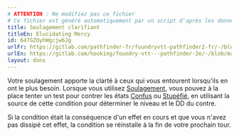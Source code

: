 ```yaml
---
# ATTENTION : Ne modifiez pas ce fichier
# Ce fichier est généré automatiquement par un script d'après les données du module Foundry VTT officiel et de sa traduction
title: Soulagement clarifiant
titleEn: Elucidating Mercy
id: 647GZOyhWgcjw6Jg
urlFr: https://gitlab.com/pathfinder-fr/foundryvtt-pathfinder2-fr/-/blob/master/data/feats/647GZOyhWgcjw6Jg.htm
urlEn: https://gitlab.com/hooking/foundry-vtt---pathfinder-2e/-/blob/master/packs/data/feats.db/elucidating-mercy.json
layout: dons
---
```

Votre soulagement apporte la clarté à ceux qui vous entourent lorsqu'ils en ont le plus besoin. Lorsque vous utilisez [Soulagement](soulagement.html), vous pouvez à la place tenter un test pour contrer les états [Confus](../conditions/confus.html) ou [Stupéfié](../conditions/stupéfié.html), en utilisant la source de cette condition pour déterminer le niveau et le DD du contre.

Si la condition était la conséquence d'un effet en cours et que vous n'avez pas dissipé cet effet, la condition se réinstalle à la fin de votre prochain tour.

